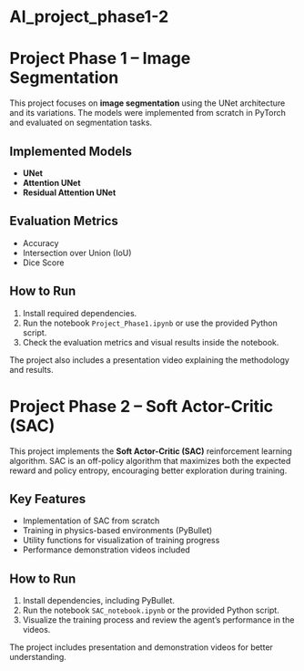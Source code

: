 # AI_project_phase1-2
# Project Phase 1 – Image Segmentation

This project focuses on **image segmentation** using the UNet architecture and its variations. The models were implemented from scratch in PyTorch and evaluated on segmentation tasks.

## Implemented Models
- **UNet**
- **Attention UNet**
- **Residual Attention UNet**

## Evaluation Metrics
- Accuracy
- Intersection over Union (IoU)
- Dice Score

## How to Run
1. Install required dependencies.
2. Run the notebook `Project_Phase1.ipynb` or use the provided Python script.
3. Check the evaluation metrics and visual results inside the notebook.

The project also includes a presentation video explaining the methodology and results.

# Project Phase 2 – Soft Actor-Critic (SAC)

This project implements the **Soft Actor-Critic (SAC)** reinforcement learning algorithm. SAC is an off-policy algorithm that maximizes both the expected reward and policy entropy, encouraging better exploration during training.

## Key Features
- Implementation of SAC from scratch
- Training in physics-based environments (PyBullet)
- Utility functions for visualization of training progress
- Performance demonstration videos included

## How to Run
1. Install dependencies, including PyBullet.
2. Run the notebook `SAC_notebook.ipynb` or the provided Python script.
3. Visualize the training process and review the agent’s performance in the videos.

The project includes presentation and demonstration videos for better understanding.
